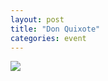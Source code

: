 ```yaml
---
layout: post
title: "Don Quixote"
categories: event
---
```

![](https://pics.livejournal.com/quillcraft/pic/001562tt)
